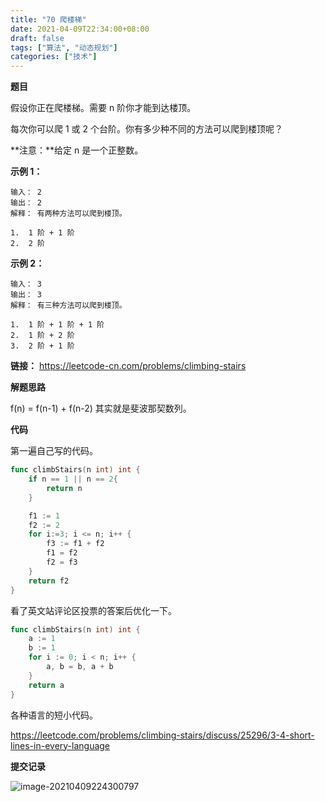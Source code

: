 ```yaml
---
title: "70 爬楼梯"
date: 2021-04-09T22:34:00+08:00
draft: false
tags: ["算法", "动态规划"]
categories: ["技术"]
---
```

**题目**

假设你正在爬楼梯。需要 n 阶你才能到达楼顶。

每次你可以爬 1 或 2 个台阶。你有多少种不同的方法可以爬到楼顶呢？

**注意：**给定 n 是一个正整数。

**示例 1：**

```
输入： 2
输出： 2
解释： 有两种方法可以爬到楼顶。

1.  1 阶 + 1 阶
2.  2 阶
```

**示例 2：**

```
输入： 3
输出： 3
解释： 有三种方法可以爬到楼顶。

1.  1 阶 + 1 阶 + 1 阶
2.  1 阶 + 2 阶
3.  2 阶 + 1 阶
```

**链接：** https://leetcode-cn.com/problems/climbing-stairs

**解题思路**

f(n) = f(n-1) + f(n-2) 其实就是斐波那契数列。

**代码**

第一遍自己写的代码。

```go
func climbStairs(n int) int {
    if n == 1 || n == 2{
        return n
    }

    f1 := 1
    f2 := 2
    for i:=3; i <= n; i++ {
        f3 := f1 + f2
        f1 = f2
        f2 = f3
    }
    return f2
}
```

看了英文站评论区投票的答案后优化一下。

```go
func climbStairs(n int) int {
    a := 1
    b := 1
    for i := 0; i < n; i++ {
        a, b = b, a + b
    }
    return a
}
```

各种语言的短小代码。

https://leetcode.com/problems/climbing-stairs/discuss/25296/3-4-short-lines-in-every-language

**提交记录**

![image-20210409224300797](/img/image-20210409224300797.png)